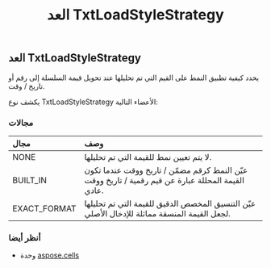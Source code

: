 ﻿---
title: العد TxtLoadStyleStrategy
second_title: Aspose.Cells for Python via .NET API المراجع
description:
type: docs
weight: 2600
url: /ar/python-net/aspose.cells/txtloadstylestrategy/
is_root: false
---
##  العد TxtLoadStyleStrategy
يحدد كيفية تطبيق النمط على القيم التي تم تحليلها عند تحويل قيمة السلسلة إلى رقم أو تاريخ / وقت.



يكشف نوع TxtLoadStyleStrategy الأعضاء التالية:

###  مجالات
| مجال| وصف|
| :- | :- |
| NONE | لا يتم تعيين نمط للقيمة التي تم تحليلها.|
| BUILT_IN | عيّن النمط كرقم مضمّن / تاريخ ووقت عندما تكون القيمة المحللة عبارة عن قيم رقمية / تاريخ ووقت عادي.|
| EXACT_FORMAT |عيّن التنسيق المخصص الدقيق للقيمة التي تم تحليلها لجعل القيمة المنسقة مماثلة للإدخال الأصلي.|



###  أنظر أيضا
* وحدة [aspose.cells](..)
